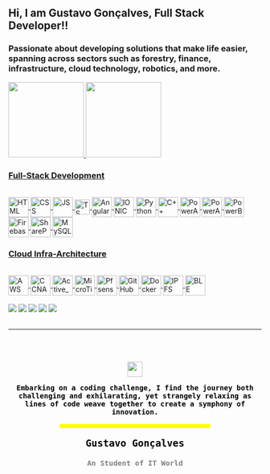 ## Hi, I am Gustavo Gonçalves, Full Stack Developer!!

### Passionate about developing solutions that make life easier, spanning across sectors such as forestry, finance, infrastructure, cloud technology, robotics, and more.

<div align="start">
  <a href="https://github.com/Gustavo-Goncalves-Dias-Neves">
  <img height="150em" src="https://github-readme-stats.vercel.app/api?username=gustavogoncalvesdiasneves&show_icons=true&theme=tokyonight&include_all_commits=true&count_private=true"/>
  <img height="150em" src="https://github-readme-stats.vercel.app/api/top-langs/?username=gustavogoncalvesdiasneves&layout=compact&langs_count=7&theme=tokyonight"/>
</div>

  ### Full-Stack Development
  <div style="display: inline_block"><br>
    <img align="center" alt="HTML" width="40" src="https://dev-playerg4.web.app/icons/icons8-html-50.png">
    <img align="center" alt="CSS" width="40" src="https://dev-playerg4.web.app/icons/icons8-css-50.png">
    <img align="center" alt="JS" width="40" src="https://dev-playerg4.web.app/icons/icons8-javascript-50.png">
    <img align="center" alt="TS" width="30" src="https://dev-playerg4.web.app/icons/icons8-typescript-50.png">
    <img align="center" alt="Angular" width="40" src="https://dev-playerg4.web.app/icons/icons8-angular-50.png">
    <img align="center" alt="IONIC" width="40" src="https://dev-playerg4.web.app/icons/icons8-i%C3%B4nico-50.png">
    <img align="center" alt="Python" width="40" src="https://dev-playerg4.web.app/icons/icons8-python-50.png">
    <img align="center" alt="C++" width="40" src="https://dev-playerg4.web.app/icons/icons8-c-50.png">
    <img align="center" alt="PowerApps" width="40" src="https://dev-playerg4.web.app/icons/icons8-microsoft-power-apps-2020-50.png">
    <img align="center" alt="PowerAutomate" width="40" src="https://dev-playerg4.web.app/icons/icons8-microsoft-power-automate-2020-50.png">
    <img align="center" alt="PowerBI" width="40" src="https://dev-playerg4.web.app/icons/icons8-poder-bi-2021-50.png">
    <img align="center" alt="Firebase" width="40" src="https://dev-playerg4.web.app/icons/icons8-firebase-50.png">
    <img align="center" alt="SharePoint" width="40" src="https://dev-playerg4.web.app/icons/icons8-sharepoint-50.png">
    <img align="center" alt="MySQL" width="40" src="https://dev-playerg4.web.app/icons/icons8-mysql-50.png">
     <!-- <img align="right" alt="Gustavo-pic" height="150" style="border-radius:50px;" src="https://cdn.discordapp.com/attachments/1029791920198778913/1029799810234069023/20221012_140004.gif"> -->
  </div>
  
  ### Cloud Infra-Architecture
  <div style="display: inline_block"><br>
    <img align="center" alt="AWS" width="40" src="https://dev-playerg4.web.app/icons/icons8-amazon-web-services-50.png">
    <img align="center" alt="CCNA" width="40" src="https://hotmart.s3.amazonaws.com/product_pictures/7f90f847-4d77-4c75-9ff6-484bf71affad/ccna_600.png">
    <img align="center" alt="Active_Directory" width="40" src="https://dev-playerg4.web.app/icons/icons8-active-directory-50.png">
    <img align="center" alt="MicroTik" width="40" src="https://lautaportti.gallerycdn.vsassets.io/extensions/lautaportti/routeros-conf/1.0.0/1531329860183/Microsoft.VisualStudio.Services.Icons.Default">
    <img align="center" alt="Pfsense" width="40" src="https://icon.icepanel.io/Technology/png-shadow-512/pfSense.png">
    <img align="center" alt="GitHub" width="40" src="https://dev-playerg4.web.app/icons/icons8-github-50-icon.png">
    <img align="center" alt="Docker" width="40" src="https://dev-playerg4.web.app/icons/icons8-docker-50.png">
    <img align="center" alt="IPFS" width="40" src="https://dev-playerg4.web.app/icons/Ipfs-logo-1024-ice-text.png">
    <img align="center" alt="BLE" width="40" src="https://dev-playerg4.web.app/icons/icons8-bluetooth-2-50.png">
  </div>

  <br>
  
 
 <div> 
  <a href="https://www.youtube.com/channel/UC_9SeJaG7zalUCosUt8BnFA" target="_blank"><img src="https://img.shields.io/badge/YouTube-FF0000?style=for-the-badge&logo=youtube&logoColor=white" target="_blank"></a>
  <a href="https://www.instagram.com/gustavogoncalves743/?next=%2F" target="_blank"><img src="https://img.shields.io/badge/-Instagram-%23E4405F?style=for-the-badge&logo=instagram&logoColor=white" target="_blank"></a>
<!--  <a href="https://wa.me/qr/ZKWYO3EM47DEJ1" target="_blank"><img src="https://img.shields.io/badge/WhatsApp-25D366?style=for-the-badge&logo=whatsapp&logoColor=white" target="_blank"></a>  -->
  <a href = "mailto:gustavogdiasneves21@gmail.com"><img src="https://img.shields.io/badge/-Gmail-%23333?style=for-the-badge&logo=gmail&logoColor=white" target="_blank"></a>
  <a href="https://www.linkedin.com/in/gustavo-gon%C3%A7alves-dias-neves-3b76b3252/" target="_blank"><img src="https://img.shields.io/badge/-LinkedIn-%230077B5?style=for-the-badge&logo=linkedin&logoColor=white" target="_blank"></a> 
  <a href="https://dev-playerg4.web.app/"><img src="https://img.shields.io/badge/Projects-blue?style=for-the-badge&logo=appveyor" target="_blank"></a>
 
 <!--  ![Snake animation](https://github.com/Gustavo-Goncalves-Dias-Neves/Gustavo_Goncalves/blob/output/github-contribution-grid-snake.svg) -->
 
</div>

<br>
<hr>

<div align="center" style="font-family: monospace; font-weight: bold; margin-top: 4rem; color: black;">
    <img width="30" src="https://dev-playerg4.web.app/icons/icons8-aspas-esquerdas-50.png">
    <p >
        Embarking on a coding challenge, I find the journey both challenging and exhilarating,
        yet strangely relaxing as lines of code weave together to create a symphony of innovation.
    </p>
    <div style="position: relative; width: 300px; height: 8px; background-color: yellow; margin: 1rem 0;"></div>
    <p style="font-size: 1.2rem;">
        Gustavo Gonçalves
    </p>
    <p style="font-size: 0.9rem; color: gray; margin: 0;">
        An Student of IT World
    </p>
</div>

